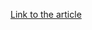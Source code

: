 [Link to the article](https://securelist.com/the-icefog-apt-hits-us-targets-with-java-backdoor/58209)
